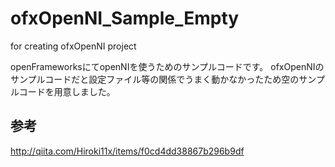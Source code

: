 # ofxOpenNI_Sample_Empty
for creating ofxOpenNI project

openFrameworksにてopenNIを使うためのサンプルコードです。
ofxOpenNIのサンプルコードだと設定ファイル等の関係でうまく動かなかったため空のサンプルコードを用意しました。

## 参考
http://qiita.com/Hiroki11x/items/f0cd4dd38867b296b9df
